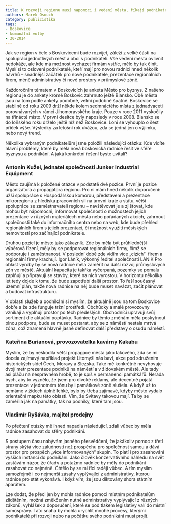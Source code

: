 ```yaml
---
title: K rozvoji regionu musí napomoci i vedení města, říkají podnikatelé
authors: Marek Osouch
category: publicistika
tags:
- Boskovice
- komunální volby
- 30-2014 
---
```


Jak se region v čele s Boskovicemi bude rozvíjet, záleží z velké části na spolupráci jednotlivých měst a obcí s podnikateli. Vše vedení města ovlivnit nedokáže, ale kde má možnost vycházet firmám vstříc, mělo by tak činit. Myslí si to oslovení podnikatelé, kteří mají pro novou radnici hned několik návrhů – snadnější začátek pro nové podnikatele, prezentace regionálních firem, méně administrativy či nové prostory v průmyslové zóně.

Každoročním tématem v Boskovicích je anketa Město pro byznys. Z našeho regionu je do ankety kromě Boskovic zahrnuto ještě Blansko. Obě města jsou na tom podle ankety podobně, velmi podobně špatně. Boskovice se stabilně od roku 2009 drží někde kolem sedmnáctého místa z jednadvaceti porovnávaných v rámci Jihomoravského kraje. Pouze v roce 2011 vyskočily na třinácté místo. V první desítce byly naposledy v roce 2008. Blansko se do loňského roku drželo ještě níž než Boskovice. Loni se vyhouplo o šest příček výše. Výsledky za letošní rok ukážou, zda se jedná jen o výjimku, nebo nový trend.

Několika vybraným podnikatelům jsme položili následující otázku:
Kde vidíte hlavní problémy, které by měla nová boskovická radnice řešit ve sféře byznysu a podnikání. A jaká konkrétní řešení byste uvítali?

### Antonín Kužel, jednatel společnosti Junker Industrial Equipment

Město zaujímá k položené otázce v podstatě dvě pozice. První je pozice organizátora a propagátora regionu. Pro ni mám hned několik doporučení: užší spolupráce s Hospodářskou komorou, představení a prezentace mikroregionu z hlediska pracovních sil na úrovni kraje a státu, větší spolupráce se zaměstnavateli regionu – navštěvovat je a zjišťovat, kde mohou být nápomocni, informovat společnosti o možnostech jejich prezentace v různých materiálech města nebo pořádaných akcích, zahrnout společnosti také do informačního centra nebo na web, kde bude přehled regionálních firem s jejich prezentací, či možnost využití městských nemovitostí pro začínající podnikatele. 

Druhou pozicí je město jako zákazník. Zde by měla být průhlednější výběrová řízení, měly by se podporovat regionálních firmy, čímž se podporuje i zaměstnanost. V poslední době zde vidím více „cizích“  firem a regionální firmy krachují.
Igor Láník, výkonný ředitel společnosti LANIK
Pro oblast výroby by se nová radnice měla zaměřit na další rozvoj průmyslových zón ve městě. Aktuální kapacita je takřka vyčerpaná, pozemky se pomalu zaplňují a připravují se stavby, které na nich vyrostou. V horizontu několika let tedy dojde k tomu, že bude zapotřebí další prostor. To řeší současný územní plán, takže nová radnice na něj bude muset navázat, začít plánovat a budovat infrastrukturu.

V oblasti služeb a podnikání si myslím, že aktuálně jsou na tom Boskovice dobře a že zde funguje tržní prostředí. Obchůdky a malé provozovny vznikají a vyplňují prostor po těch předešlých. Obchodníci upravují svůj sortiment dle aktuální poptávky. Radnice by těmto změnám měla poskytnout plnou podporu, bude se muset postarat, aby se z náměstí nestala mrtvá zóna, což znamená hlavně jasně definovat další představy o osudu náměstí.

### Kateřina Burianová, provozovatelka kavárny Kakabu 

Myslím, že by neškodila větší propagace města jako takového, zdá se mi docela zajímavý například projekt Litomyšl nás baví, akce pod sdružením historických sídel Čech, Moravy a Slezska.
Také mě konkrétně nevyhovuje dvojí metr prezentace podniků na náměstí a v židovském městě. Ale tady asi pláču na nesprávném hrobě,  to je spíš v permanenci památkářů. Nerada bych, aby to vyznělo, že jsem pro divoké reklamy, ale decentně pojatá prezentace v jednotném tónu by i památkové zóně slušela.
A když už to nemáme v židech úplně lehké, bylo by třeba zajímavé, kdyby město vydalo orientační mapku této oblasti. Vím, že Svitavy takovou mají. Ta by se zaměřila jak na památky, tak na podniky, které tam jsou.

### Vladimír Ryšávka,  majitel prodejny

Po přečtení otázky mě ihned napadla následující, zdali vůbec by měla radnice zasahovat do sféry podnikání.

S postupem času nabývám jasného přesvědčení, že jakákoliv pomoc z třetí strany skýtá více záludností než prospěchu pro společnost samou a dává prostor pro prospěch „více informovaných“ skupin. To platí i pro zasahování vyšších instancí do podnikání. Jako člověk konzervativního náhledu na svět zastávám názor, že úřady a potažmo radnice by měly do podnikání zasahovat co nejméně. Chtělo by se mi říci raději vůbec. A tím myslím samozřejmě i co nejmenší zásahy vyplývající z administrativy, kterou radnice pro stát vykonává. I když vím, že jsou diktovány shora státním aparátem.

Lze dodat, že přeci jen by mohla radnice pomoci místním podnikatelům zlidštěním, možná změkčením nutné administrativy vyplývající z různých zákonů, vyhlášek a doporučení, které se pod tlakem legislativy valí do místní samosprávy. Tato snaha by mohla urychlit mnohé procesy, kterými podnikatelé při rozvoji nebo na počátku svého podnikání musí projít.